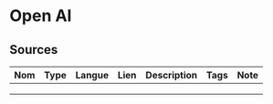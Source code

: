 # Open AI

## Sources

| Nom | Type | Langue | Lien | Description | Tags | Note |
|-----|------|--------|------|-------------|------|------|
|     |      |        |      |             |      |      |
|     |      |        |      |             |      |      |
|     |      |        |      |             |      |      |